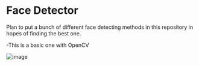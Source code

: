 # Face Detector
Plan to put a bunch of different face detecting methods in this repository in hopes of finding the best one.

-This is a basic one with OpenCV

![image](https://user-images.githubusercontent.com/62976976/81785413-28a23f80-94b3-11ea-9680-dfaabb945e65.png)
